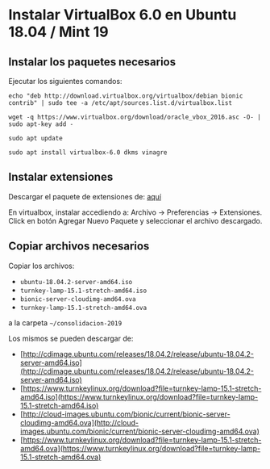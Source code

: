# Instalar VirtualBox 6.0 en Ubuntu 18.04 / Mint 19

## Instalar los paquetes necesarios

Ejecutar los siguientes  comandos:

```
echo "deb http://download.virtualbox.org/virtualbox/debian bionic contrib" | sudo tee -a /etc/apt/sources.list.d/virtualbox.list
```

```
wget -q https://www.virtualbox.org/download/oracle_vbox_2016.asc -O- | sudo apt-key add -
```

```
sudo apt update
```

```
sudo apt install virtualbox-6.0 dkms vinagre
```

## Instalar extensiones

Descargar el paquete de extensiones de: [aquí](https://download.virtualbox.org/virtualbox/6.0.4/Oracle_VM_VirtualBox_Extension_Pack-6.0.4.vbox-extpack)

En virtualbox, instalar accediendo a: Archivo -> Preferencias -> Extensiones.
Click en botón Agregar Nuevo Paquete y seleccionar el archivo descargado.

## Copiar archivos necesarios

Copiar los archivos:

* `ubuntu-18.04.2-server-amd64.iso`
* `turnkey-lamp-15.1-stretch-amd64.iso`
* `bionic-server-cloudimg-amd64.ova`
* `turnkey-lamp-15.1-stretch-amd64.ova`

a la carpeta `~/consolidacion-2019`

Los mismos se pueden descargar de:

* [http://cdimage.ubuntu.com/releases/18.04.2/release/ubuntu-18.04.2-server-amd64.iso](http://cdimage.ubuntu.com/releases/18.04.2/release/ubuntu-18.04.2-server-amd64.iso)
* [https://www.turnkeylinux.org/download?file=turnkey-lamp-15.1-stretch-amd64.iso](https://www.turnkeylinux.org/download?file=turnkey-lamp-15.1-stretch-amd64.iso)
* [http://cloud-images.ubuntu.com/bionic/current/bionic-server-cloudimg-amd64.ova](http://cloud-images.ubuntu.com/bionic/current/bionic-server-cloudimg-amd64.ova)
* [https://www.turnkeylinux.org/download?file=turnkey-lamp-15.1-stretch-amd64.ova](https://www.turnkeylinux.org/download?file=turnkey-lamp-15.1-stretch-amd64.ova)

